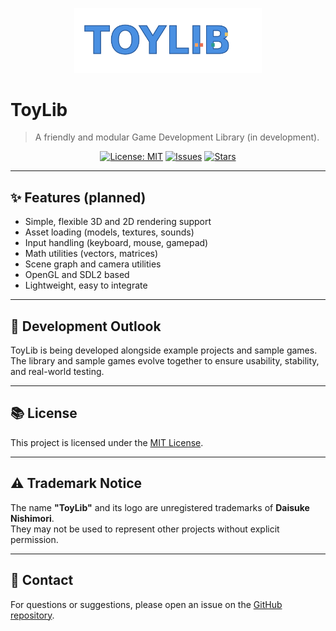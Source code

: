 <p align="center">
  <img src="./toylib_logo.png" alt="ToyLib logo" width="300"/>
</p>

# ToyLib

> A friendly and modular Game Development Library (in development).

<p align="center">
  <a href="./LICENSE"><img src="https://img.shields.io/badge/License-MIT-blue.svg" alt="License: MIT"></a>
  <a href="https://github.com/your-username/toylib/issues"><img src="https://img.shields.io/github/issues/your-username/toylib" alt="Issues"></a>
  <a href="https://github.com/your-username/toylib/stargazers"><img src="https://img.shields.io/github/stars/your-username/toylib?style=social" alt="Stars"></a>
</p>

---

## ✨ Features (planned)
- Simple, flexible 3D and 2D rendering support
- Asset loading (models, textures, sounds)
- Input handling (keyboard, mouse, gamepad)
- Math utilities (vectors, matrices)
- Scene graph and camera utilities
- OpenGL and SDL2 based
- Lightweight, easy to integrate

---

## 🚀 Development Outlook
ToyLib is being developed alongside example projects and sample games.  
The library and sample games evolve together to ensure usability, stability, and real-world testing.

---

## 📚 License
This project is licensed under the [MIT License](./LICENSE).

---

## ⚠ Trademark Notice
The name **"ToyLib"** and its logo are unregistered trademarks of **Daisuke Nishimori**.  
They may not be used to represent other projects without explicit permission.

---

## 🤝 Contact
For questions or suggestions, please open an issue on the [GitHub repository](https://github.com/daisukn/ToyLib_Sample/issues).
